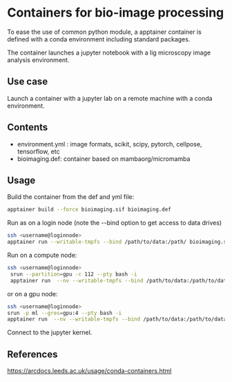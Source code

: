 # Containers for bio-image processing

To ease the use of common python module, a apptainer container is defined with a conda environment including standard packages.

The container launches a jupyter notebook with a lig microscopy image analysis environment.

## Use case

Launch a container with a jupyter lab on a remote machine with a conda environment.

## Contents

- environment.yml : image formats, scikit, scipy, pytorch, cellpose, tensorflow, etc
- bioimaging.def: container based on mambaorg/micromamba

## Usage

Build the container from the def and yml file:
```bash
apptainer build --force bioimaging.sif bioimaging.def
```

Run as on a login node (note the --bind option to get access to data drives)
```bash
ssh <username@loginnode>
apptainer run --writable-tmpfs --bind /path/to/data:/path/ bioimaging.sif
```

Run on a compute node:
```bash
ssh <username@loginnode>
 srun --partition=gpu -c 112 --pty bash -i
 apptainer run  --nv --writable-tmpfs --bind /path/to/data:/path/to/data bioimaging.sif 
```

or on a gpu node:
```bash
ssh <username@loginnode>
srun -p ml --gres=gpu:4 --pty bash -i
apptainer run  --nv --writable-tmpfs --bind /path/to/data:/path/to/data bioimaging.sif 
```

Connect to the jupyter kernel.

## References

https://arcdocs.leeds.ac.uk/usage/conda-containers.html